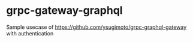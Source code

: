 # grpc-gateway-graphql


Sample usecase of https://github.com/ysugimoto/grpc-graphql-gateway with authentication
